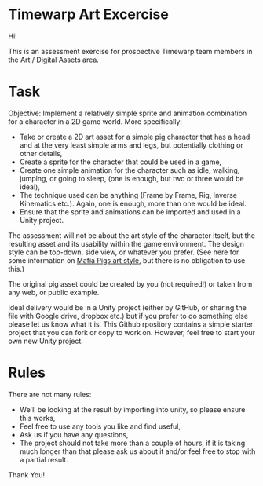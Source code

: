 # Timewarp Art Excercise

Hi!

This is an assessment exercise for prospective Timewarp team members in the Art / Digital Assets area.

# Task

Objective: Implement a relatively simple sprite and animation combination for a character in a 2D game world. More specifically:

- Take or create a 2D art asset for a simple pig character that has a head and at the very least simple arms and legs, but potentially clothing or other details,
- Create a sprite for the character that could be used in a game,
- Create one simple animation for the character such as idle, walking, jumping, or going to sleep, (one is enough, but two or three would be ideal),
- The technique used can be anything (Frame by Frame, Rig, Inverse Kinematics etc.). Again, one is enough, more than one would be ideal.
- Ensure that the sprite and animations can be imported and used in a Unity project.

The assessment will not be about the art style of the character itself, but the resulting asset and its usability within the game environment. The design style can be top-down, side view, or whatever you prefer. (See here for some information on [Mafia Pigs art style](https://www.notion.so/03-03-Concept-Art-Mafia-Pigs-01ecb4d9518f46f796d4d33f0edc599e), but there is no obligation to use this.)

The original pig asset could be created by you (not required!) or taken from any web, or public example.  

Ideal delivery would be in a Unity project (either by GitHub, or sharing the file with Google drive, dropbox etc.) but if you prefer to do something else please let us know what it is. This Github rpository contains a simple starter project that you can fork or copy to work on. However, feel free to start your own new Unity project. 

# Rules

There are not many rules: 

- We'll be looking at the result by importing into unity, so please ensure this works,
- Feel free to use any tools you like and find useful,
- Ask us if you have any questions,
- The project should not take more than a couple of hours, if it is taking much longer than that please ask us about it and/or feel free to stop with a partial result.

Thank You!
